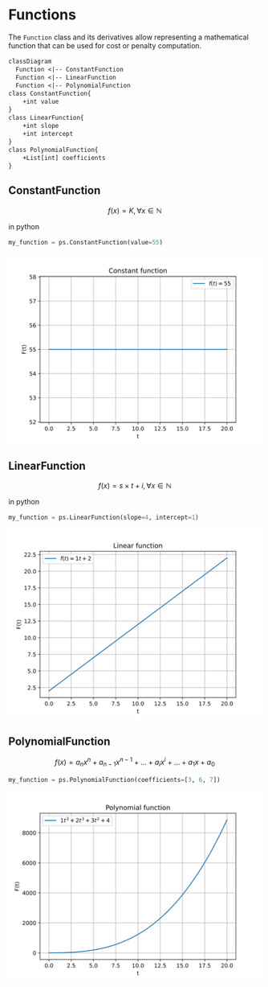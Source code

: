 # Functions

The `Function` class and its derivatives allow representing a mathematical function that can be used for cost or penalty computation.

``` mermaid
classDiagram
  Function <|-- ConstantFunction
  Function <|-- LinearFunction
  Function <|-- PolynomialFunction
class ConstantFunction{
    +int value
}
class LinearFunction{
    +int slope
    +int intercept
}
class PolynomialFunction{
    +List[int] coefficients
}
```

## ConstantFunction

$$ f(x) = K, \forall x \in \mathbb{N}$$

in python

```py
my_function = ps.ConstantFunction(value=55)
```

![svg](img/constant_function.svg)

## LinearFunction

$$ f(x) = s \times t + i, \forall x \in \mathbb{N}$$

in python

```py
my_function = ps.LinearFunction(slope=4, intercept=1)
```

![svg](img/linear_function.svg)

## PolynomialFunction

$$f(x)={a_n}x^n + {a_{n-1}}x^{n-1} + ... + {a_i}x^i + ... + {a_1}x+{a_0}$$

```py
my_function = ps.PolynomialFunction(coefficients=[3, 6, 7])
```

![svg](img/polynomial_function.svg)
